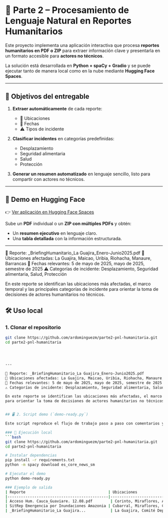 # 📑 Parte 2 – Procesamiento de Lenguaje Natural en Reportes Humanitarios

Este proyecto implementa una aplicación interactiva que procesa **reportes humanitarios en PDF o ZIP** para extraer información clave y presentarla en un formato accesible para **actores no técnicos**.

La solución está desarrollada en **Python + spaCy + Gradio** y se puede ejecutar tanto de manera local como en la nube mediante **Hugging Face Spaces**.

---

## 🎯 Objetivos del entregable

1. **Extraer automáticamente** de cada reporte:
   - 📍 Ubicaciones
   - 📅 Fechas
   - ⚠️ Tipos de incidente

2. **Clasificar incidentes** en categorías predefinidas:
   - Desplazamiento  
   - Seguridad alimentaria  
   - Salud  
   - Protección  

3. **Generar un resumen automatizado** en lenguaje sencillo, listo para compartir con actores no técnicos.

---

## 🚀 Demo en Hugging Face

👉 [Ver aplicación en Hugging Face Spaces](https://huggingface.co/spaces/ardominguezm/part2-test)  

Sube un **PDF** individual o un **ZIP con múltiples PDFs** y obtén:

- Un **resumen ejecutivo** en lenguaje claro.  
- Una **tabla detallada** con la información estructurada.  

---
📑 Reporte: _BriefingHumanitario_La Guajira_Enero-Junio2025.pdf
📍 Ubicaciones afectadas: La Guajira, Maicao, Uribia, Riohacha, Manaure, Barrancas
📅 Fechas relevantes: 5 de mayo de 2025, mayo de 2025, semestre de 2025
⚠️ Categorías de incidente: Desplazamiento, Seguridad alimentaria, Salud, Protección

En este reporte se identifican las ubicaciones más afectadas, el marco temporal y las principales categorías de incidente
para orientar la toma de decisiones de actores humanitarios no técnicos.

## 🛠 Uso local

### 1. Clonar el repositorio
```bash
git clone https://github.com/ardominguezm/parte2-pnl-humanitaria.git
cd parte2-pnl-humanitaria




---

📑 Reporte: _BriefingHumanitario_La Guajira_Enero-Junio2025.pdf
📍 Ubicaciones afectadas: La Guajira, Maicao, Uribia, Riohacha, Manaure, Barrancas
📅 Fechas relevantes: 5 de mayo de 2025, mayo de 2025, semestre de 2025
⚠️ Categorías de incidente: Desplazamiento, Seguridad alimentaria, Salud, Protección

En este reporte se identifican las ubicaciones más afectadas, el marco temporal y las principales categorías de incidente
para orientar la toma de decisiones de actores humanitarios no técnicos.


## 🖥️ 2. Script demo (`demo-ready.py`)

Este script reproduce el flujo de trabajo paso a paso con comentarios y muestra cómo se extrae la información.

### 📂 Ejecución local
```bash
git clone https://github.com/ardominguezm/parte2-pnl-humanitaria.git
cd parte2-pnl-humanitaria

# Instalar dependencias
pip install -r requirements.txt
python -m spacy download es_core_news_sm

# Ejecutar el demo
python demo-ready.py

### Ejemplo de salida
| Reporte                                     | Ubicaciones                       | Fechas                       | Tipos de incidente                       |
|---------------------------------------------|-----------------------------------|-------------------------------|------------------------------------------|
| Acceso Hum. Cauca_Guaviare. 12.08.pdf        | Corinto, Miraflores, Argelia...   | 11 de agosto 2025, agosto 2025 | Inundación, Desplazamiento, Seguridad    |
| SitRep Emergencia por Inundaciones Amazonia | Cubarral, Miraflores, Colombia... | 21/02/2020, 29/07/2025        | Inundación, Desplazamiento, Salud, Seguridad |
| _BriefingHumanitario_La Guajira...           | La Guajira, Comité Departamental… | junio 2025                    | Inundación, Desplazamiento, Salud, Seguridad |



